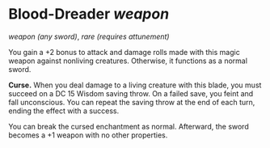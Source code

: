 # Blood-Dreader *weapon*
*weapon (any sword)*, *rare (requires attunement)*

You gain a +2 bonus to attack and damage rolls made with this magic weapon against nonliving creatures. Otherwise, it functions as a normal sword.

**Curse.** When you deal damage to a living creature with this blade, you must succeed on a DC 15 Wisdom saving throw. On a failed save, you feint and fall unconscious. You can repeat the saving throw at the end of each turn, ending the effect with a success.

You can break the cursed enchantment as normal. Afterward, the sword becomes a +1 weapon with no other properties.
